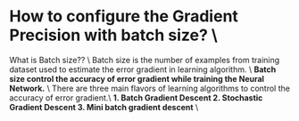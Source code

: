 # How to configure the Gradient Precision with **batch size**? \\  
What is Batch size?? \\
Batch size is the number of examples from training dataset used to estimate the error gradient in learning algorithm. \\
**Batch size control the accuracy of error gradient while training the Neural Network.** \\
There are three main flavors of learning algorithms to control the accuracy of error gradient.\\
**1. Batch Gradient Descent 2. Stochastic Gradient Descent 3. Mini batch gradient descent** \\
